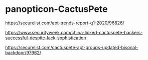 # panopticon-CactusPete

https://securelist.com/apt-trends-report-q1-2020/96826/

https://www.securityweek.com/china-linked-cactuspete-hackers-successful-despite-lack-sophistication

https://securelist.com/cactuspete-apt-groups-updated-bisonal-backdoor/97962/
